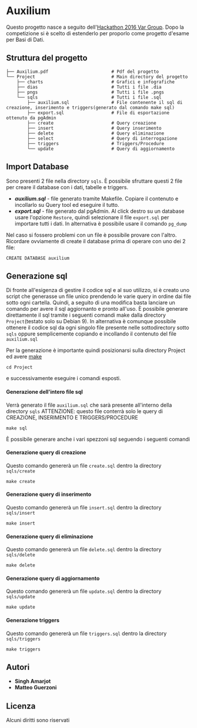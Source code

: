 # Auxilium
Questo progetto nasce a seguito dell'[Hackathon 2016 Var Group](https://www.vargroup.it/hackathon/).
Dopo la competizione si è scelto di estenderlo per proporlo come progetto d'esame per Basi di Dati.

## Struttura del progetto
```
├── Auxilium.pdf                        # Pdf del progetto
└── Project                             # Main directory del progetto
    ├── charts                          # Grafici e infografiche
    ├── dias                            # Tutti i file .dia
    ├── pngs                            # Tutti i file .pngs
    └── sqls                            # Tutti i file .sql
        ├── auxilium.sql                # File contenente il sql di creazione, inserimento e triggers(generato dal comando make sql)
        ├── export.sql                  # File di esportazione ottenuto da pgAdmin
        ├── create                      # Query creazione
        ├── insert                      # Query inserimento
        ├── delete                      # Query eliminazione
        ├── select                      # Query di interrogazione
        ├── triggers                    # Triggers/Procedure
        └── update                      # Query di aggiornamento
```
## Import Database
Sono presenti 2 file nella directory ```sqls```. È possibile sfruttare questi 2 file per creare il database con i dati, tabelle e triggers.
* ***auxilium.sql*** - file generato tramite Makefile. Copiare il contenuto e incollarlo su Query tool ed eseguire il tutto.
* ***export.sql*** - file generato dal pgAdmin. Al click destro su un database usare l'opzione ```Restore```, quindi selezionare il file ```export.sql```  per importare tutti i dati.
In alternativa è possibile usare il comando ```pg_dump```

Nel caso si fossero problemi con un file è possibile provare con l'altro. Ricordare ovviamente di create il database prima di operare con uno dei 2 file:
```
CREATE DATABASE auxilium
```

## Generazione sql
Di fronte all'esigenza di gestire il codice sql e al suo utilizzo, si è creato uno script che generasse un file unico prendendo le varie query in ordine dai file sotto ogni cartella.
Quindi, a seguito di una modifica basta lanciare un comando per avere il sql aggiornanto e pronto all'uso.
È possibile generare direttamente il sql tramite i seguenti comandi make dalla directory ```Project```(testato solo su Debian 9). In alternativa
è comunque possibile ottenere il codice sql da ogni singolo file presente nelle sottodirectory sotto ```sqls``` oppure semplicemente copiando
e incollando il contenuto del file ```auxilium.sql```

Per la generazione è importante quindi posizionarsi sulla directory Project ed avere [make](https://www.gnu.org/software/make/)
```
cd Project
```
e successivamente eseguire i comandi esposti.

#### Generazione dell'intero file sql 
Verrà generato il file ```auxilium.sql``` che sarà presente all'interno della directory ```sqls```
ATTENZIONE: questo file conterrà solo le query di CREAZIONE, INSERIMENTO E TRIGGERS/PROCEDURE
```
make sql
```
È possibile generare anche i vari spezzoni sql seguendo i seguenti comandi


#### Generazione query di creazione 
Questo comando genererà un file ```create.sql``` dentro la directory ```sqls/create```
```
make create
```

#### Generazione query di inserimento 
Questo comando genererà un file ```insert.sql``` dentro la directory ```sqls/insert```
```
make insert
```

#### Generazione query di eliminazione 
Questo comando genererà un file ```delete.sql``` dentro la directory ```sqls/delete```

```
make delete
```

#### Generazione query di aggiornamento 
Questo comando genererà un file ```update.sql``` dentro la directory ```sqls/update```

```
make update
```

#### Generazione triggers 
Questo comando genererà un file ```triggers.sql``` dentro la directory ```sqls/triggers```
```
make triggers
```

## Autori 

* **Singh Amarjot** 
* **Matteo Guerzoni**

## Licenza
Alcuni diritti sono riservati
